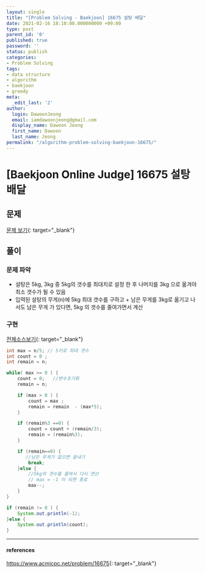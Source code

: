 ```yaml
---
layout: single
title: "[Problem Solving - Baekjoon] 16675 설탕 배달"
date: 2021-02-16 18:10:00.000000000 +09:00
type: post
parent_id: '0'
published: true
password: ''
status: publish
categories:
- Problem Solving
tags:
- data structure
- algorithm
- baekjoon
- greedy
meta:
  _edit_last: '2'
author:
  login: DawoonJeong
  email: iamdawoonjeong@gmail.com
  display_name: Dawoon Jeong
  first_name: Dawoon
  last_name: Jeong
permalink: "/algorithm-problem-solving-baekjoon-16675/"
---
```

# [Baekjoon Online Judge] 16675 설탕 배달

## 문제
[문제 보기](https://www.acmicpc.net/problem/11675){: target="_blank"}

## 풀이

### 문제 파악
- 설탕은 5kg, 3kg 중 5kg의 갯수를 최대치로 설정 한 후 나머지를 3kg 으로 옮겨야 최소 갯수가 될 수 있음
- 입력된 설탕의 무게(n)에 5kg 최대 갯수를 구하고  + 남은 무게를 3kg로 옮기고 나서도 남은 무게 가 있다면, 5kg 의 갯수를 줄여가면서 계산   

### 구현

[전체소스보기](https://github.com/iamdawoonjeong/java-datastructure-algorithm/blob/master/java-algorithm-problem-solving/src/baekjoon/problem16675/Main.java){: target="_blank"}

```java
int max = n/5; // 5키로 최대 갯수
int count = 0 ;
int remain = n;

while( max >= 0 ) {
    count = 0;   //변수초기화
    remain = n;

    if (max > 0 ) {
        count = max ;
        remain = remain  - (max*5);
    }

    if (remain%3 ==0) {
        count = count + (remain/3);
        remain = (remain%3);
    }

    if (remain==0) {
       //남은 무게가 없으면 끝내기
        break;
    }else {
        //5kg의 갯수를 줄여서 다시 연산
        // max = -1 이 되면 종료
        max--;
    }
}

if (remain != 0 ) {
    System.out.println(-1);
}else {
    System.out.println(count);
}
```

---

#### references
<https://www.acmicpc.net/problem/16675>{: target="_blank"}
